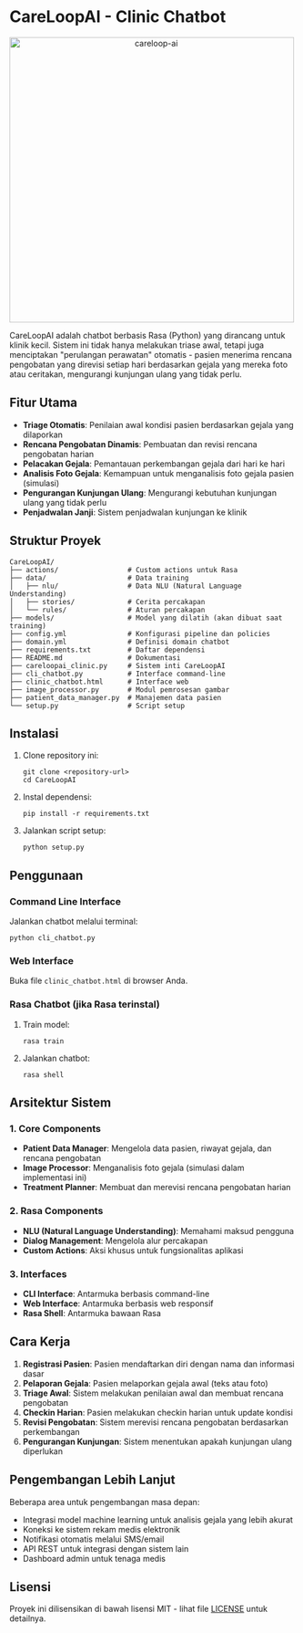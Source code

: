 # CareLoopAI - Clinic Chatbot

<img width="500" height="500" alt="careloop-ai" style="text-align: center;" src="https://github.com/user-attachments/assets/4f45d36a-0302-4bdd-a3a4-636ec13e0030" />

CareLoopAI adalah chatbot berbasis Rasa (Python) yang dirancang untuk klinik kecil. Sistem ini tidak hanya melakukan triase awal, tetapi juga menciptakan "perulangan perawatan" otomatis - pasien menerima rencana pengobatan yang direvisi setiap hari berdasarkan gejala yang mereka foto atau ceritakan, mengurangi kunjungan ulang yang tidak perlu.

## Fitur Utama

- **Triage Otomatis**: Penilaian awal kondisi pasien berdasarkan gejala yang dilaporkan
- **Rencana Pengobatan Dinamis**: Pembuatan dan revisi rencana pengobatan harian
- **Pelacakan Gejala**: Pemantauan perkembangan gejala dari hari ke hari
- **Analisis Foto Gejala**: Kemampuan untuk menganalisis foto gejala pasien (simulasi)
- **Pengurangan Kunjungan Ulang**: Mengurangi kebutuhan kunjungan ulang yang tidak perlu
- **Penjadwalan Janji**: Sistem penjadwalan kunjungan ke klinik

## Struktur Proyek

```
CareLoopAI/
├── actions/                 # Custom actions untuk Rasa
├── data/                    # Data training
│   ├── nlu/                 # Data NLU (Natural Language Understanding)
│   ├── stories/             # Cerita percakapan
│   └── rules/               # Aturan percakapan
├── models/                  # Model yang dilatih (akan dibuat saat training)
├── config.yml               # Konfigurasi pipeline dan policies
├── domain.yml               # Definisi domain chatbot
├── requirements.txt         # Daftar dependensi
├── README.md                # Dokumentasi
├── careloopai_clinic.py     # Sistem inti CareLoopAI
├── cli_chatbot.py           # Interface command-line
├── clinic_chatbot.html      # Interface web
├── image_processor.py       # Modul pemrosesan gambar
├── patient_data_manager.py  # Manajemen data pasien
└── setup.py                 # Script setup
```

## Instalasi

1. Clone repository ini:
   ```
   git clone <repository-url>
   cd CareLoopAI
   ```

2. Instal dependensi:
   ```
   pip install -r requirements.txt
   ```

3. Jalankan script setup:
   ```
   python setup.py
   ```

## Penggunaan

### Command Line Interface
Jalankan chatbot melalui terminal:
```
python cli_chatbot.py
```

### Web Interface
Buka file `clinic_chatbot.html` di browser Anda.

### Rasa Chatbot (jika Rasa terinstal)
1. Train model:
   ```
   rasa train
   ```

2. Jalankan chatbot:
   ```
   rasa shell
   ```

## Arsitektur Sistem

### 1. Core Components
- **Patient Data Manager**: Mengelola data pasien, riwayat gejala, dan rencana pengobatan
- **Image Processor**: Menganalisis foto gejala (simulasi dalam implementasi ini)
- **Treatment Planner**: Membuat dan merevisi rencana pengobatan harian

### 2. Rasa Components
- **NLU (Natural Language Understanding)**: Memahami maksud pengguna
- **Dialog Management**: Mengelola alur percakapan
- **Custom Actions**: Aksi khusus untuk fungsionalitas aplikasi

### 3. Interfaces
- **CLI Interface**: Antarmuka berbasis command-line
- **Web Interface**: Antarmuka berbasis web responsif
- **Rasa Shell**: Antarmuka bawaan Rasa

## Cara Kerja

1. **Registrasi Pasien**: Pasien mendaftarkan diri dengan nama dan informasi dasar
2. **Pelaporan Gejala**: Pasien melaporkan gejala awal (teks atau foto)
3. **Triage Awal**: Sistem melakukan penilaian awal dan membuat rencana pengobatan
4. **Checkin Harian**: Pasien melakukan checkin harian untuk update kondisi
5. **Revisi Pengobatan**: Sistem merevisi rencana pengobatan berdasarkan perkembangan
6. **Pengurangan Kunjungan**: Sistem menentukan apakah kunjungan ulang diperlukan

## Pengembangan Lebih Lanjut

Beberapa area untuk pengembangan masa depan:
- Integrasi model machine learning untuk analisis gejala yang lebih akurat
- Koneksi ke sistem rekam medis elektronik
- Notifikasi otomatis melalui SMS/email
- API REST untuk integrasi dengan sistem lain
- Dashboard admin untuk tenaga medis

## Lisensi

Proyek ini dilisensikan di bawah lisensi MIT - lihat file [LICENSE](LICENSE) untuk detailnya.
